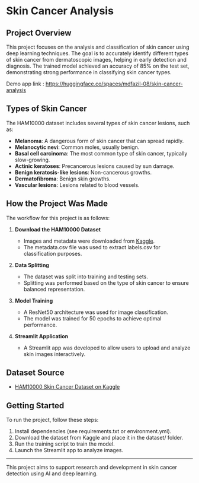 # Skin Cancer Analysis

## Project Overview
This project focuses on the analysis and classification of skin cancer using deep learning techniques. The goal is to accurately identify different types of skin cancer from dermatoscopic images, helping in early detection and diagnosis. The trained model achieved an accuracy of 85% on the test set, demonstrating strong performance in classifying skin cancer types.

Demo app link : https://huggingface.co/spaces/mdfazil-08/skin-cancer-analysis

## Types of Skin Cancer
The HAM10000 dataset includes several types of skin cancer lesions, such as:
- **Melanoma**: A dangerous form of skin cancer that can spread rapidly.
- **Melanocytic nevi**: Common moles, usually benign.
- **Basal cell carcinoma**: The most common type of skin cancer, typically slow-growing.
- **Actinic keratoses**: Precancerous lesions caused by sun damage.
- **Benign keratosis-like lesions**: Non-cancerous growths.
- **Dermatofibroma**: Benign skin growths.
- **Vascular lesions**: Lesions related to blood vessels.

## How the Project Was Made
The workflow for this project is as follows:

1. **Download the HAM10000 Dataset**
   - Images and metadata were downloaded from [Kaggle](https://www.kaggle.com/datasets/kmader/skin-cancer-mnist-ham10000).
   - The metadata.csv file was used to extract labels.csv for classification purposes.

2. **Data Splitting**
   - The dataset was split into training and testing sets.
   - Splitting was performed based on the type of skin cancer to ensure balanced representation.

3. **Model Training**
   - A ResNet50 architecture was used for image classification.
   - The model was trained for 50 epochs to achieve optimal performance.

4. **Streamlit Application**
   - A Streamlit app was developed to allow users to upload and analyze skin images interactively.

## Dataset Source
- [HAM10000 Skin Cancer Dataset on Kaggle](https://www.kaggle.com/datasets/kmader/skin-cancer-mnist-ham10000)

## Getting Started
To run the project, follow these steps:
1. Install dependencies (see requirements.txt or environment.yml).
2. Download the dataset from Kaggle and place it in the dataset/ folder.
3. Run the training script to train the model.
4. Launch the Streamlit app to analyze images.

---
This project aims to support research and development in skin cancer detection using AI and deep learning.